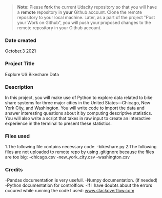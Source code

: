 >**Note**: Please **fork** the current Udacity repository so that you will have a **remote** repository in **your** Github account. Clone the remote repository to your local machine. Later, as a part of the project "Post your Work on Github", you will push your proposed changes to the remote repository in your Github account.

### Date created
October.3 2021

### Project Title
Explore US Bikeshare Data

### Description
In this project, you will make use of Python to explore data related to bike share systems for three major cities in the United States—Chicago, New York City, and Washington. You will write code to import the data and answer interesting questions about it by computing descriptive statistics. You will also write a script that takes in raw input to create an interactive experience in the terminal to present these statistics.


### Files used
1.The following file contains necessary code:
  -bikeshare.py
2.The following files are not uploaded to remote repo by using .gitignore because the files are too big:
  -chicago.csv
  -new_york_city.csv
  -washington.csv

### Credits
-Pandas documentation is very usefull.
-Numpy documentation. (if needed)
-Python documentation for controlflow.
-If I have doubts about the errors occured while running the code I used: www.stackoverflow.com
